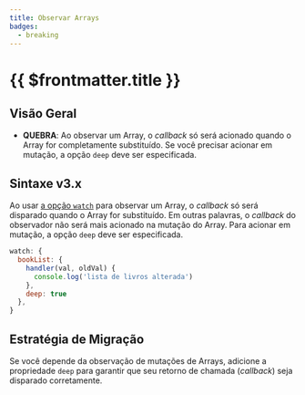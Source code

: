 ```yaml
---
title: Observar Arrays
badges:
  - breaking
---
```


# {{ $frontmatter.title }} <MigrationBadges :badges="$frontmatter.badges" />

## Visão Geral

- **QUEBRA**: Ao observar um Array, o _callback_ só será acionado quando o Array for completamente substituído. Se você precisar acionar em mutação, a opção `deep` deve ser especificada.

## Sintaxe v3.x

Ao usar [a opção `watch`](/api/options-data.html#watch) para observar um Array, o _callback_ só será disparado quando o Array for substituído. Em outras palavras, o _callback_ do observador não será mais acionado na mutação do Array. Para acionar em mutação, a opção `deep` deve ser especificada.

```js
watch: {
  bookList: {
    handler(val, oldVal) {
      console.log('lista de livros alterada')
    },
    deep: true
  },
}
```

## Estratégia de Migração

Se você depende da observação de mutações de Arrays, adicione a propriedade `deep` para garantir que seu retorno de chamada (_callback_) seja disparado corretamente.